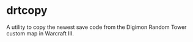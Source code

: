 # drtcopy

A utility to copy the newest save code from the Digimon Random Tower custom map in Warcraft III.
